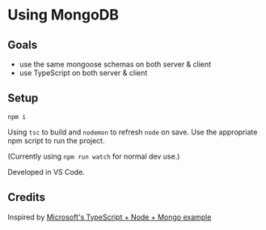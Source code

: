 # Using MongoDB

## Goals

- use the same mongoose schemas on both server & client
- use TypeScript on both server & client

## Setup

`npm i`

Using `tsc` to build and `nodemon` to refresh `node` on save.
Use the appropriate npm script to run the project.

(Currently using `npm run watch` for normal dev use.)

Developed in VS Code.

## Credits

Inspired by [Microsoft's TypeScript + Node + Mongo example](https://github.com/microsoft/TypeScript-Node-Starter)
